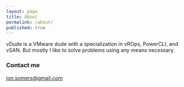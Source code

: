 ```yaml
---
layout: page
title: About
permalink: /about/
published: true
---
```


vDude is a VMware dude with a specialization in vROps, PowerCLI, and vSAN.  But mostly I like to solve problems using any means necessary.

### Contact me

[jon.somers@gmail.com](mailto:jon.somers@gmail.com)
